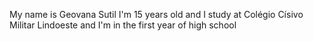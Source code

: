 My name is Geovana Sutil I'm 15 years old and I study at Colégio Císivo Militar Lindoeste and I'm in the first year of high school
